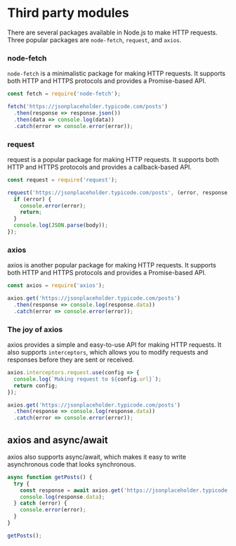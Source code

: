 # Third party modules
There are several packages available in Node.js to make HTTP requests. Three popular packages are `node-fetch`, `request`, and `axios`.

### node-fetch
`node-fetch` is a minimalistic package for making HTTP requests. It supports both HTTP and HTTPS protocols and provides a Promise-based API.

```javascript
const fetch = require('node-fetch');

fetch('https://jsonplaceholder.typicode.com/posts')
  .then(response => response.json())
  .then(data => console.log(data))
  .catch(error => console.error(error));
```

### request
request is a popular package for making HTTP requests. It supports both HTTP and HTTPS protocols and provides a callback-based API.

```javascript
const request = require('request');

request('https://jsonplaceholder.typicode.com/posts', (error, response, body) => {
  if (error) {
    console.error(error);
    return;
  }
  console.log(JSON.parse(body));
});
```

### axios
axios is another popular package for making HTTP requests. It supports both HTTP and HTTPS protocols and provides a Promise-based API.

```javascript
const axios = require('axios');

axios.get('https://jsonplaceholder.typicode.com/posts')
  .then(response => console.log(response.data))
  .catch(error => console.error(error));
```

### The joy of axios
axios provides a simple and easy-to-use API for making HTTP requests. It also supports `interceptors`, which allows you to modify requests and responses before they are sent or received.

```javascript
axios.interceptors.request.use(config => {
  console.log(`Making request to ${config.url}`);
  return config;
});

axios.get('https://jsonplaceholder.typicode.com/posts')
  .then(response => console.log(response.data))
  .catch(error => console.error(error));
```

## axios and async/await
axios also supports async/await, which makes it easy to write asynchronous code that looks synchronous.

```javascript
async function getPosts() {
  try {
    const response = await axios.get('https://jsonplaceholder.typicode.com/posts');
    console.log(response.data);
  } catch (error) {
    console.error(error);
  }
}

getPosts();
```

